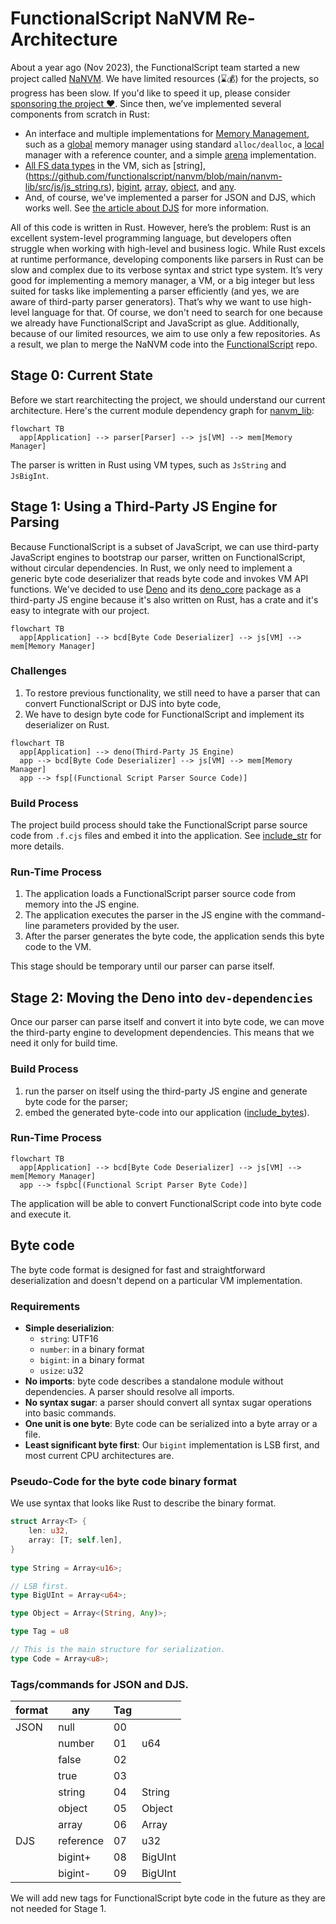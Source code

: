 # FunctionalScript NaNVM Re-Architecture

About a year ago (Nov 2023), the FunctionalScript team started a new project called [NaNVM](https://github.com/functionalscript/nanvm). We have limited resources (⌛💰) for the projects, so progress has been slow. If you'd like to speed it up, please consider [sponsoring the project ❤️](https://opencollective.com/functionalscript). Since then, we’ve implemented several components from scratch in Rust:
- An interface and multiple implementations for [Memory Management](https://github.com/functionalscript/nanvm/tree/main/nanvm-lib/src/mem), such as a [global](https://github.com/functionalscript/nanvm/blob/main/nanvm-lib/src/mem/global.rs) memory manager using standard `alloc/dealloc`, a [local](https://github.com/functionalscript/nanvm/blob/main/nanvm-lib/src/mem/local.rs) manager with a reference counter, and a simple [arena](https://github.com/functionalscript/nanvm/blob/main/nanvm-lib/src/mem/arena.rs) implementation.
- [All FS data types](https://github.com/functionalscript/nanvm/tree/main/nanvm-lib/src/js) in the VM, sich as [string],(https://github.com/functionalscript/nanvm/blob/main/nanvm-lib/src/js/js_string.rs), [bigint](https://github.com/functionalscript/nanvm/blob/main/nanvm-lib/src/js/js_bigint.rs), [array](https://github.com/functionalscript/nanvm/blob/main/nanvm-lib/src/js/js_array.rs), [object](https://github.com/functionalscript/nanvm/blob/main/nanvm-lib/src/js/js_object.rs), and [any](https://github.com/functionalscript/nanvm/blob/main/nanvm-lib/src/js/any.rs).
- And, of course, we've implemented a parser for JSON and DJS, which works well. See [the article about DJS](https://medium.com/@sasha.gil/bridging-the-gap-from-json-to-javascript-without-dsls-fee273573f1b) for more information.

All of this code is written in Rust. However, here’s the problem: Rust is an excellent system-level programming language, but developers often struggle when working with high-level and business logic. While Rust excels at runtime performance, developing components like parsers in Rust can be slow and complex due to its verbose syntax and strict type system. It’s very good for implementing a memory manager, a VM, or a big integer but less suited for tasks like implementing a parser efficiently (and yes, we are aware of third-party parser generators). That’s why we want to use high-level language for that. Of course, we don't need to search for one because we already have FunctionalScript and JavaScript as glue. Additionally, because of our limited resources, we aim to use only a few repositories. As a result, we plan to merge the NaNVM code into the [FunctionalScript](https://github.com/functionalscript/functionalscript) repo.

## Stage 0: Current State

Before we start rearchitecting the project, we should understand our current architecture. Here's the current module dependency graph for [nanvm_lib](https://github.com/functionalscript/nanvm/tree/main/nanvm-lib/src):

```mermaid
flowchart TB
  app[Application] --> parser[Parser] --> js[VM] --> mem[Memory Manager]
```

The parser is written in Rust using VM types, such as `JsString` and `JsBigInt`.

## Stage 1: Using a Third-Party JS Engine for Parsing

Because FunctionalScript is a subset of JavaScript, we can use third-party JavaScript engines to bootstrap our parser, written on FunctionalScript, without circular dependencies. In Rust, we only need to implement a generic byte code deserializer that reads byte code and invokes VM API functions. We've decided to use [Deno](https://deno.com/) and its [deno_core](https://crates.io/crates/deno_core/) package as a third-party JS engine because it's also written on Rust, has a crate and it's easy to integrate with our project.

```mermaid
flowchart TB
  app[Application] --> bcd[Byte Code Deserializer] --> js[VM] --> mem[Memory Manager]
```

### Challenges 
1. To restore previous functionality, we still need to have a parser that can convert FunctionalScript or DJS into byte code,
2. We have to design byte code for FunctionalScript and implement its deserializer on Rust.

```mermaid
flowchart TB
  app[Application] --> deno(Third-Party JS Engine)
  app --> bcd[Byte Code Deserializer] --> js[VM] --> mem[Memory Manager]
  app --> fsp[(Functional Script Parser Source Code)]
```

### Build Process

The project build process should take the FunctionalScript parse source code from `.f.cjs` files and embed it into the application. See [include_str](https://doc.rust-lang.org/std/macro.include_str.html) for more details.

### Run-Time Process

1. The application loads a FunctionalScript parser source code from memory into the JS engine.
2. The application executes the parser in the JS engine with the command-line parameters provided by the user.
3. After the parser generates the byte code, the application sends this byte code to the VM.

This stage should be temporary until our parser can parse itself.

## Stage 2: Moving the Deno into `dev-dependencies`

Once our parser can parse itself and convert it into byte code, we can move the third-party engine to development dependencies. This means that we need it only for build time.

### Build Process

1. run the parser on itself using the third-party JS engine and generate byte code for the parser;
2. embed the generated byte-code into our application ([include_bytes](https://doc.rust-lang.org/std/macro.include_bytes.html)).

### Run-Time Process

```mermaid
flowchart TB
  app[Application] --> bcd[Byte Code Deserializer] --> js[VM] --> mem[Memory Manager]
  app --> fspbc[(Functional Script Parser Byte Code)]
```

The application will be able to convert FunctionalScript code into byte code and execute it.

## Byte code

The byte code format is designed for fast and straightforward deserialization and doesn't depend on a particular VM implementation.

### Requirements

- **Simple deserializion**:
    - `string`: UTF16
    - `number`: in a binary format
    - `bigint`: in a binary format
    - `usize`: u32
- **No imports**: byte code describes a standalone module without dependencies. A parser should resolve all imports.
- **No syntax sugar**: a parser should convert all syntax sugar operations into basic commands.
- **One unit is one byte**: Byte code can be serialized into a byte array or a file.
- **Least significant byte first**: Our `bigint` implementation is LSB first, and most current CPU architectures are.

### Pseudo-Code for the byte code binary format

We use syntax that looks like Rust to describe the binary format.

```rust
struct Array<T> {
    len: u32,
    array: [T; self.len],
}
 
type String = Array<u16>;

// LSB first.
type BigUInt = Array<u64>;

type Object = Array<(String, Any)>;

type Tag = u8

// This is the main structure for serialization.
type Code = Array<u8>;
```

### Tags/commands for JSON and DJS.

|format|any           |Tag|                       |
|------|--------------|---|-----------------------|
|JSON  |null          | 00|                       |
|      |number        | 01|u64                    |
|      |false         | 02|                       |
|      |true          | 03|                       |
|      |string        | 04|String                 |
|      |object        | 05|Object                 |
|      |array         | 06|Array<Any>             |
|DJS   |reference     | 07|u32                    |
|      |bigint+       | 08|BigUInt                |
|      |bigint-       | 09|BigUInt                |

We will add new tags for FunctionalScript byte code in the future as they are not needed for Stage 1.

